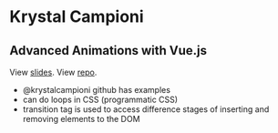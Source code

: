 # Krystal Campioni

## Advanced Animations with Vue.js

View [slides](https://krystalcampioni.github.io/vue-animations/assets/player/KeynoteDHTMLPlayer.html#1).
View [repo](https://github.com/krystalcampioni/vue-animations).

- @krystalcampioni github has examples
- can do loops in CSS (programmatic CSS)
- transition tag is used to access difference stages of inserting and removing elements to the DOM
